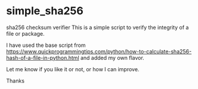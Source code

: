 # simple_sha256
sha256 checksum verifier
This is a simple script to verify the integrity of a file or package.

I have used the base script from https://www.quickprogrammingtips.com/python/how-to-calculate-sha256-hash-of-a-file-in-python.html and added my own flavor.

Let me know if you like it or not, or how I can improve.

Thanks
